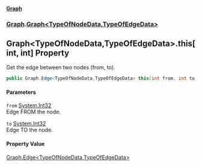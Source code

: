 #### [Graph](./index.md 'index')
### [Graph](./Graph.md 'Graph').[Graph&lt;TypeOfNodeData,TypeOfEdgeData&gt;](./Graph-Graph-TypeOfNodeData_TypeOfEdgeData-.md 'Graph.Graph&lt;TypeOfNodeData,TypeOfEdgeData&gt;')
## Graph&lt;TypeOfNodeData,TypeOfEdgeData&gt;.this[int, int] Property
Get the edge between two nodes (from, to).  
```csharp
public Graph.Edge<TypeOfNodeData,TypeOfEdgeData> this[int from, int to] { get; }
```
#### Parameters
<a name='Graph-Graph-TypeOfNodeData_TypeOfEdgeData--this-int_int--from'></a>
`from` [System.Int32](https://docs.microsoft.com/en-us/dotnet/api/System.Int32 'System.Int32')  
Edge FROM the node.  
  
<a name='Graph-Graph-TypeOfNodeData_TypeOfEdgeData--this-int_int--to'></a>
`to` [System.Int32](https://docs.microsoft.com/en-us/dotnet/api/System.Int32 'System.Int32')  
Edge TO the node.  
  
#### Property Value
[Graph.Edge&lt;](./Graph-Edge-T_R-.md 'Graph.Edge&lt;T,R&gt;')[TypeOfNodeData](./Graph-Graph-TypeOfNodeData_TypeOfEdgeData-.md#Graph-Graph-TypeOfNodeData_TypeOfEdgeData--TypeOfNodeData 'Graph.Graph&lt;TypeOfNodeData,TypeOfEdgeData&gt;.TypeOfNodeData')[,](./Graph-Edge-T_R-.md 'Graph.Edge&lt;T,R&gt;')[TypeOfEdgeData](./Graph-Graph-TypeOfNodeData_TypeOfEdgeData-.md#Graph-Graph-TypeOfNodeData_TypeOfEdgeData--TypeOfEdgeData 'Graph.Graph&lt;TypeOfNodeData,TypeOfEdgeData&gt;.TypeOfEdgeData')[&gt;](./Graph-Edge-T_R-.md 'Graph.Edge&lt;T,R&gt;')  

